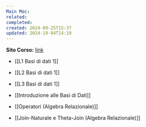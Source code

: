 ```yaml
---
Main Moc: 
related: 
completed: 
created: 2024-09-25T15:37
updated: 2024-10-04T14:19
---
```

**Sito Corso:** [link](https://sites.google.com/di.uniroma1.it/basididati-modulo1canalem-z?usp=sharing)

- [[L1 Basi di dati 1]]
- [[L2 Basi di dati 1]]
- [[L3 Basi di dati 1]]

- [[Introduzione alle Basi di Dati]]



- [[Operatori (Algebra Relazionale)]]
- [[Join-Naturale e Theta-Join (Algebra Relazionale)]]